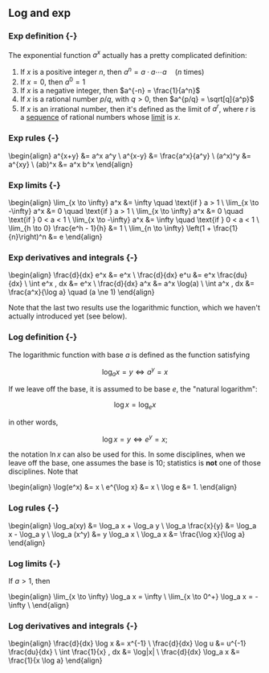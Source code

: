 ## Log and exp

### Exp definition {-}

The exponential function $a^x$ actually has a pretty complicated definition:

1. If $x$ is a positive integer $n$, then $a^n = a \cdot a \cdots a \quad (n$ times)
2. If $x=0$, then $a^0 = 1$
3. If $x$ is a negative integer, then $a^{-n} = \frac{1}{a^n}$
4. If $x$ is a rational number $p/q$, with $q>0$, then $a^{p/q} = \sqrt[q]{a^p}$
5. If $x$ is an irrational number, then it's defined as the limit of $a^r$, where $r$ is a [sequence](sequences-and-series.html) of rational numbers whose [limit](limits-and-continuity.html) is $x$.

### Exp rules {-}

\begin{align}
a^{x+y} &= a^x a^y \\
a^{x-y} &= \frac{a^x}{a^y} \\
(a^x)^y &= a^{xy} \\
(ab)^x &= a^x b^x
\end{align}

### Exp limits {-}

\begin{align}
\lim_{x \to \infty} a^x &= \infty \quad \text{if } a > 1 \\
\lim_{x \to -\infty} a^x &= 0 \quad \text{if } a > 1 \\
\lim_{x \to \infty} a^x &= 0 \quad \text{if } 0 < a < 1 \\
\lim_{x \to -\infty} a^x &= \infty \quad \text{if } 0 < a < 1 \\
\lim_{h \to 0} \frac{e^h - 1}{h} &= 1 \\
\lim_{n \to \infty} \left(1 + \frac{1}{n}\right)^n &= e
\end{align}

### Exp derivatives and integrals {-}

\begin{align}
\frac{d}{dx} e^x &= e^x \\
\frac{d}{dx} e^u &= e^x \frac{du}{dx} \\
\int e^x \, dx &= e^x \\
\frac{d}{dx} a^x &= a^x \log(a) \\
\int a^x \, dx &= \frac{a^x}{\log a} \quad (a \ne 1)
\end{align}

Note that the last two results use the logarithmic function, which we haven't actually introduced yet (see below).

### Log definition {-}

The logarithmic function with base $a$ is defined as the function satisfying

$$ \log_a x = y \iff a^y = x $$

If we leave off the base, it is assumed to be base $e$, the "natural logarithm":

$$ \log x = \log_e x $$

in other words,

$$ \log x = y \iff e^y = x; $$

the notation $\ln x$ can also be used for this. In some disciplines, when we leave off the base, one assumes the base is 10; statistics is **not** one of those disciplines. Note that

\begin{align}
\log(e^x) &= x \\
e^{\log x} &= x \\
\log e &= 1.
\end{align}

### Log rules {-}

\begin{align}
\log_a(xy) &= \log_a x + \log_a y \\
\log_a \frac{x}{y} &= \log_a x - \log_a y \\
\log_a (x^y) &= y \log_a x \\
\log_a x &= \frac{\log x}{\log a}
\end{align}

### Log limits {-}

If $a > 1$, then

\begin{align}
\lim_{x \to \infty} \log_a x = \infty \\
\lim_{x \to 0^+} \log_a x = -\infty \\
\end{align}

### Log derivatives and integrals {-}

\begin{align}
\frac{d}{dx} \log x &= x^{-1} \\
\frac{d}{dx} \log u &= u^{-1} \frac{du}{dx} \\
\int \frac{1}{x} \, dx &= \log|x| \\
\frac{d}{dx} \log_a x &= \frac{1}{x \log a}
\end{align}
